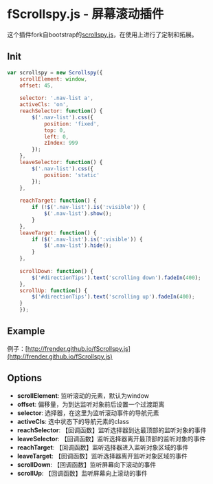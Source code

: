 # fScrollspy.js - 屏幕滚动插件
这个插件fork自bootstrap的[scrollspy.js](https://github.com/twbs/bootstrap/blob/master/js/scrollspy.js)，在使用上进行了定制和拓展。

## Init
```javascript
var scrollspy = new Scrollspy({
	scrollElement: window,
	offset: 45,
	
	selector: '.nav-list a',
	activeCls: 'on',
	reachSelector: function() {
		$('.nav-list').css({
			position: 'fixed',
			top: 0,
			left: 0,
			zIndex: 999
		});
	},
	leaveSelector: function() {
		$('.nav-list').css({
			position: 'static'
		});
	},
	
	reachTarget: function() {
		if (!$('.nav-list').is(':visible')) {
			$('.nav-list').show();
		}
	},
	leaveTarget: function() {
		if ($('.nav-list').is(':visible')) {
			$('.nav-list').hide();
		}
	},
	
	scrollDown: function() {
		$('#directionTips').text('scrolling down').fadeIn(400);
	},
	scrollUp: function() {
		$('#directionTips').text('scrolling up').fadeIn(400);
	}
	});
```

## Example
例子：[http://frender.github.io/fScrollspy.js](http://frender.github.io/fScrollspy.js)

## Options

- **scrollElement**: 监听滚动的元素，默认为window
- **offset**: 偏移量，为到达监听对象前后设置一个过渡距离
- **selector**: 选择器，在这里为监听滚动事件的导航元素
- **activeCls**: 选中状态下的导航元素的class
- **reachSelector**: 【回调函数】监听选择器到达最顶部的监听对象的事件
- **leaveSelector**: 【回调函数】监听选择器离开最顶部的监听对象的事件
- **reachTarget**: 【回调函数】监听选择器进入监听对象区域的事件
- **leaveTarget**: 【回调函数】监听选择器离开监听对象区域的事件
- **scrollDown**: 【回调函数】监听屏幕向下滚动的事件
- **scrollUp**: 【回调函数】监听屏幕向上滚动的事件
